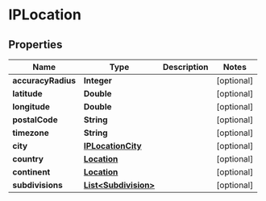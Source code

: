 

# IPLocation


## Properties

| Name | Type | Description | Notes |
|------------ | ------------- | ------------- | -------------|
|**accuracyRadius** | **Integer** |  |  [optional] |
|**latitude** | **Double** |  |  [optional] |
|**longitude** | **Double** |  |  [optional] |
|**postalCode** | **String** |  |  [optional] |
|**timezone** | **String** |  |  [optional] |
|**city** | [**IPLocationCity**](IPLocationCity.md) |  |  [optional] |
|**country** | [**Location**](Location.md) |  |  [optional] |
|**continent** | [**Location**](Location.md) |  |  [optional] |
|**subdivisions** | [**List&lt;Subdivision&gt;**](Subdivision.md) |  |  [optional] |



